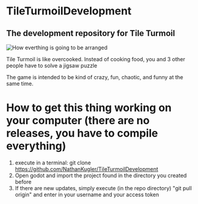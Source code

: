 # TileTurmoilDevelopment
## The development repository for Tile Turmoil

![How everthing is going to be arranged](./TileTurmoilDevelopment.png)

Tile Turmoil is like overcooked. Instead of cooking food, you and 3 other people have to solve a jigsaw puzzle

The game is intended to be kind of crazy, fun, chaotic, and funny at the same time. 

# How to get this thing working on your computer (there are no releases, you have to compile everything)
1. execute in a terminal: git clone https://github.com/NathanKugler/TileTurmoilDevelopment
2. Open godot and import the project found in the directory you created before
3. If there are new updates, simply execute (in the repo directory) "git pull origin" and enter in your username and your access token

